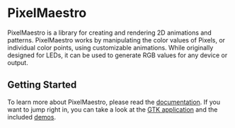 # PixelMaestro
PixelMaestro is a library for creating and rendering 2D animations and patterns. PixelMaestro works by manipulating the color values of Pixels, or individual color points, using customizable animations. While originally designed for LEDs, it can be used to generate RGB values for any device or output.

## Getting Started
To learn more about PixelMaestro, please read the [documentation](docs/README.md). If you want to jump right in, you can take a look at the [GTK application](gui) and the included [demos](gui/demos).
